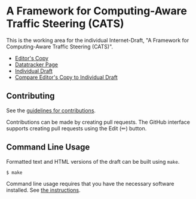 # A Framework for Computing-Aware Traffic Steering (CATS)

This is the working area for the individual Internet-Draft, "A Framework for Computing-Aware Traffic Steering (CATS)".

* [Editor's Copy](https://boucadair.github.io/can-framework/#go.draft-xxx-can-framework.html)
* [Datatracker Page](https://datatracker.ietf.org/doc/draft-xxx-can-framework)
* [Individual Draft](https://datatracker.ietf.org/doc/html/draft-xxx-can-framework)
* [Compare Editor's Copy to Individual Draft](https://boucadair.github.io/can-framework/#go.draft-xxx-can-framework.diff)


## Contributing

See the
[guidelines for contributions](https://github.com/boucadair/can-framework/blob//CONTRIBUTING.md).

Contributions can be made by creating pull requests.
The GitHub interface supports creating pull requests using the Edit (✏) button.


## Command Line Usage

Formatted text and HTML versions of the draft can be built using `make`.

```sh
$ make
```

Command line usage requires that you have the necessary software installed.  See
[the instructions](https://github.com/martinthomson/i-d-template/blob/main/doc/SETUP.md).

